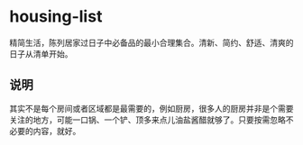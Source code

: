 # housing-list
精简生活，陈列居家过日子中必备品的最小合理集合。清新、简约、舒适、清爽的日子从清单开始。

## 说明
其实不是每个房间或者区域都是最需要的，例如厨房，很多人的厨房并非是个需要关注的地方，可能一口锅、一个铲、顶多来点儿油盐酱醋就够了。只要按需忽略不必要的内容，就好。


